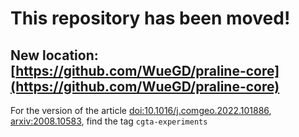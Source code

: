 # This repository has been moved!

## New location: [https://github.com/WueGD/praline-core](https://github.com/WueGD/praline-core)

For the version of the article [doi:10.1016/j.comgeo.2022.101886](https://doi.org/10.1016/j.comgeo.2022.101886), [arxiv:2008.10583](https://arxiv.org/abs/2008.10583), find the tag `cgta-experiments`
